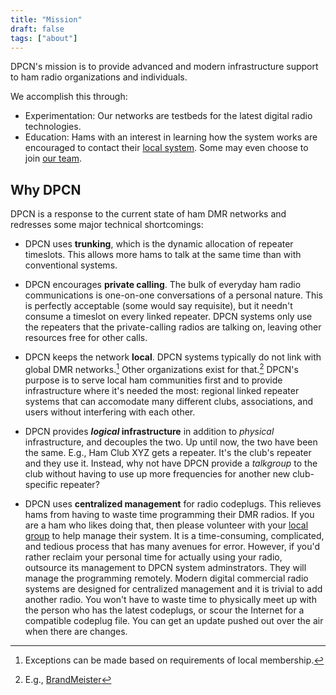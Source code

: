 ```yaml
---
title: "Mission"
draft: false
tags: ["about"]
---
```


DPCN's mission is to provide advanced and modern infrastructure support to ham radio organizations and individuals.

<!--more-->

We accomplish this through:

* Experimentation: Our networks are testbeds for the latest digital radio technologies.
* Education: Hams with an interest in learning how the system works are encouraged to contact their [local system](/system). Some may even choose to join [our team](/about/team).

## Why DPCN

DPCN is a response to the current state of ham DMR networks and redresses some major technical shortcomings:

* DPCN uses **trunking**, which is the dynamic allocation of repeater timeslots. This allows more hams to talk at the same time than with conventional systems.
* DPCN encourages **private calling**. The bulk of everyday ham radio communications is one-on-one conversations of a personal nature. This is perfectly acceptable (some would say requisite), but it needn't consume a timeslot on every linked repeater. DPCN systems only use the repeaters that the private-calling radios are talking on, leaving other resources free for other calls.

* DPCN keeps the network **local**. DPCN systems typically do not link with global DMR networks.[^1] Other organizations exist for that.[^2] DPCN's purpose is to serve local ham communities first and to provide infrastructure where it's needed the most: regional linked repeater systems that can accomodate many different clubs, associations, and users without interfering with each other.

* DPCN provides ***logical* infrastructure** in addition to *physical* infrastructure, and decouples the two. Up until now, the two have been the same. E.g., Ham Club XYZ gets a repeater. It's the club's repeater and they use it. Instead, why not have DPCN provide a *talkgroup* to the club without having to use up more frequencies for another new club-specific repeater?
* DPCN uses **centralized management** for radio codeplugs. This relieves hams from having to waste time programming their DMR radios. If you are a ham who likes doing that, then please volunteer with your [local group](/system) to help manage their system. It is a time-consuming, complicated, and tedious process that has many avenues for error. However, if you'd rather reclaim your personal time for actually using your radio, outsource its management to DPCN system adminstrators. They will manage the programming remotely. Modern digital commercial radio systems are designed for centralized management and it is trivial to add another radio. You won't have to waste time to physically meet up with the person who has the latest codeplugs, or scour the Internet for a compatible codeplug file. You can get an update pushed out over the air when there are changes.

[^1]: Exceptions can be made based on requirements of local membership.

[^2]: E.g., [BrandMeister](https://brandmeister.network)


